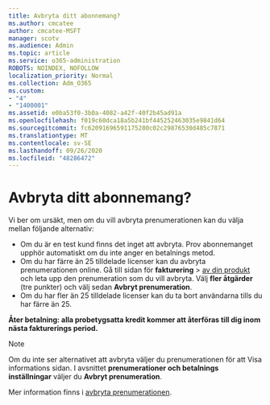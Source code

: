 ```yaml
---
title: Avbryta ditt abonnemang?
ms.author: cmcatee
author: cmcatee-MSFT
manager: scotv
ms.audience: Admin
ms.topic: article
ms.service: o365-administration
ROBOTS: NOINDEX, NOFOLLOW
localization_priority: Normal
ms.collection: Adm_O365
ms.custom:
- "4"
- "1400001"
ms.assetid: e0ba53f0-3b0a-4082-a42f-40f2b45ad91a
ms.openlocfilehash: f019c60dca18a5b241bf445252463035e9841d64
ms.sourcegitcommit: fc62091696591175280c02c29876530d485c7871
ms.translationtype: MT
ms.contentlocale: sv-SE
ms.lasthandoff: 09/26/2020
ms.locfileid: "48286472"
---
```

# <a name="canceling-your-subscription"></a>Avbryta ditt abonnemang?

Vi ber om ursäkt, men om du vill avbryta prenumerationen kan du välja mellan följande alternativ:
  
- Om du är en test kund finns det inget att avbryta. Prov abonnemanget upphör automatiskt om du inte anger en betalnings metod.
- Om du har färre än 25 tilldelade licenser kan du avbryta prenumerationen online. Gå till sidan för **fakturering** \> [av din produkt](https://go.microsoft.com/fwlink/p/?linkid=842054) och leta upp den prenumeration som du vill avbryta. Välj **fler åtgärder** (tre punkter) och välj sedan **Avbryt prenumeration**.
- Om du har fler än 25 tilldelade licenser kan du ta bort användarna tills du har färre än 25.
  
**Åter betalning: alla probetygsatta kredit kommer att återföras till dig inom nästa fakturerings period.**

> [!NOTE]
> Om du inte ser alternativet att avbryta väljer du prenumerationen för att Visa informations sidan. I avsnittet **prenumerationer och betalnings inställningar** väljer du **Avbryt prenumeration**.

Mer information finns i [avbryta prenumerationen](https://docs.microsoft.com/microsoft-365/commerce/subscriptions/cancel-your-subscription).